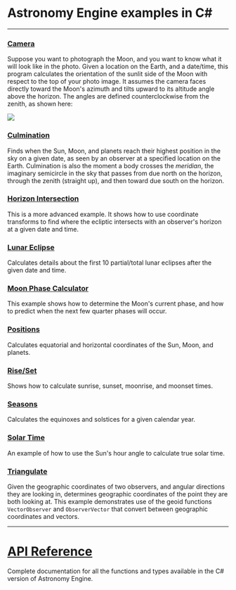 # Astronomy Engine examples in C#

---

### [Camera](camera/camera.cs)
Suppose you want to photograph the Moon, and you want to know what it will look like in the photo.
Given a location on the Earth, and a date/time, this program calculates the orientation of the sunlit
side of the Moon with respect to the top of your photo image. It assumes the camera faces directly
toward the Moon's azimuth and tilts upward to its altitude angle above the horizon.
The angles are defined counterclockwise from the zenith, as shown here:

![](https://user-images.githubusercontent.com/11699954/227584171-1135ad6b-2584-4f71-a1e7-5b6ed9ccb87a.png)

### [Culmination](culminate/culminate.cs)
Finds when the Sun, Moon, and planets reach their highest position in the sky on a given date,
as seen by an observer at a specified location on the Earth.
Culmination is also the moment a body crosses the *meridian*, the imaginary semicircle
in the sky that passes from due north on the horizon, through the zenith (straight up),
and then toward due south on the horizon.

### [Horizon Intersection](horizon/horizon.cs)
This is a more advanced example. It shows how to use coordinate
transforms to find where the ecliptic intersects with an observer's
horizon at a given date and time.

### [Lunar Eclipse](lunar_eclipse/lunar_eclipse.cs)
Calculates details about the first 10 partial/total lunar eclipses
after the given date and time.

### [Moon Phase Calculator](moonphase/moonphase.cs)
This example shows how to determine the Moon's current phase,
and how to predict when the next few quarter phases will occur.

### [Positions](positions/positions.cs)
Calculates equatorial and horizontal coordinates of the Sun, Moon, and planets.

### [Rise/Set](riseset/riseset.cs)
Shows how to calculate sunrise, sunset, moonrise, and moonset times.

### [Seasons](seasons/seasons.cs)
Calculates the equinoxes and solstices for a given calendar year.

### [Solar Time](solar_time/solar_time.cs)
An example of how to use the Sun's hour angle to calculate true solar time.

### [Triangulate](triangulate/triangulate.cs)
Given the geographic coordinates of two observers, and angular
directions they are looking in, determines geographic coordinates
of the point they are both looking at. This example demonstrates
use of the geoid functions `VectorObserver` and `ObserverVector`
that convert between geographic coordinates and vectors.

---

# [API Reference](../../source/csharp/)
Complete documentation for all the functions and types available
in the C# version of Astronomy Engine.
